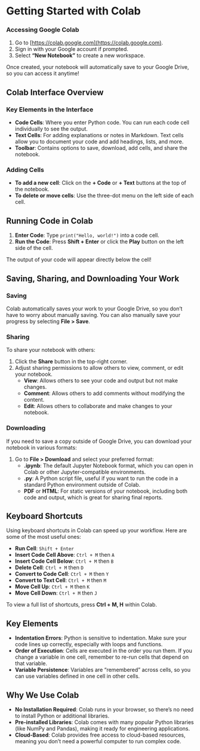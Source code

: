# Getting Started with Colab

### Accessing Google Colab
1. Go to [https://colab.google.com](https://colab.google.com).
2. Sign in with your Google account if prompted.
3. Select **“New Notebook”** to create a new workspace.

Once created, your notebook will automatically save to your Google Drive, so you can access it anytime!

## Colab Interface Overview

### Key Elements in the Interface
- **Code Cells**: Where you enter Python code. You can run each code cell individually to see the output.
- **Text Cells**: For adding explanations or notes in Markdown. Text cells allow you to document your code and add headings, lists, and more.
- **Toolbar**: Contains options to save, download, add cells, and share the notebook.

### Adding Cells
- **To add a new cell**: Click on the **+ Code** or **+ Text** buttons at the top of the notebook.
- **To delete or move cells**: Use the three-dot menu on the left side of each cell.

## Running Code in Colab

1. **Enter Code**: Type `print("Hello, world!")` into a code cell.
2. **Run the Code**: Press **Shift + Enter** or click the **Play** button on the left side of the cell.

The output of your code will appear directly below the cell!

## Saving, Sharing, and Downloading Your Work

### Saving
Colab automatically saves your work to your Google Drive, so you don’t have to worry about manually saving. You can also manually save your progress by selecting **File > Save**.

### Sharing
To share your notebook with others:
1. Click the **Share** button in the top-right corner.
2. Adjust sharing permissions to allow others to view, comment, or edit your notebook.
   - **View**: Allows others to see your code and output but not make changes.
   - **Comment**: Allows others to add comments without modifying the content.
   - **Edit**: Allows others to collaborate and make changes to your notebook.

### Downloading
If you need to save a copy outside of Google Drive, you can download your notebook in various formats:
1. Go to **File > Download** and select your preferred format:
   - **.ipynb**: The default Jupyter Notebook format, which you can open in Colab or other Jupyter-compatible environments.
   - **.py**: A Python script file, useful if you want to run the code in a standard Python environment outside of Colab.
   - **PDF** or **HTML**: For static versions of your notebook, including both code and output, which is great for sharing final reports.

## Keyboard Shortcuts
Using keyboard shortcuts in Colab can speed up your workflow. Here are some of the most useful ones:

- **Run Cell**: `Shift + Enter`
- **Insert Code Cell Above**: `Ctrl + M` then `A`
- **Insert Code Cell Below**: `Ctrl + M` then `B`
- **Delete Cell**: `Ctrl + M` then `D`
- **Convert to Code Cell**: `Ctrl + M` then `Y`
- **Convert to Text Cell**: `Ctrl + M` then `M`
- **Move Cell Up**: `Ctrl + M` then `K`
- **Move Cell Down**: `Ctrl + M` then `J`

To view a full list of shortcuts, press **Ctrl + M, H** within Colab.

## Key Elements
- **Indentation Errors**: Python is sensitive to indentation. Make sure your code lines up correctly, especially with loops and functions.
- **Order of Execution**: Cells are executed in the order you run them. If you change a variable in one cell, remember to re-run cells that depend on that variable.
- **Variable Persistence**: Variables are “remembered” across cells, so you can use variables defined in one cell in other cells.

## Why We Use Colab
- **No Installation Required**: Colab runs in your browser, so there’s no need to install Python or additional libraries.
- **Pre-installed Libraries**: Colab comes with many popular Python libraries (like NumPy and Pandas), making it ready for engineering applications.
- **Cloud-Based**: Colab provides free access to cloud-based resources, meaning you don’t need a powerful computer to run complex code.
